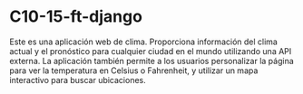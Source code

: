 # C10-15-ft-django
Este es una aplicación web de clima. Proporciona información del clima actual y el pronóstico para cualquier ciudad en el mundo utilizando una API externa. La aplicación también permite a los usuarios personalizar la página para ver la temperatura en Celsius o Fahrenheit, y utilizar un mapa interactivo para buscar ubicaciones.
